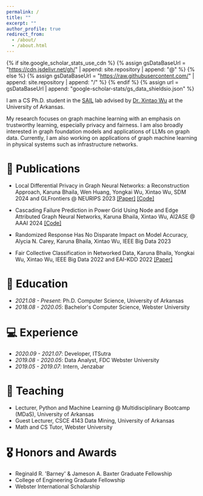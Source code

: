 ```yaml
---
permalink: /
title: ""
excerpt: ""
author_profile: true
redirect_from: 
  - /about/
  - /about.html
---
```


{% if site.google_scholar_stats_use_cdn %}
{% assign gsDataBaseUrl = "https://cdn.jsdelivr.net/gh/" | append: site.repository | append: "@" %}
{% else %}
{% assign gsDataBaseUrl = "https://raw.githubusercontent.com/" | append: site.repository | append: "/" %}
{% endif %}
{% assign url = gsDataBaseUrl | append: "google-scholar-stats/gs_data_shieldsio.json" %}

<span class='anchor' id='about-me'></span>

I am a CS Ph.D. student in the [SAIL](https://sail.uark.edu/) lab advised by [Dr. Xintao Wu](http://www.csce.uark.edu/~xintaowu/) at the University of Arkansas.

My research focuses on graph machine learning with an emphasis on trustworthy learning, especially privacy and fairness. 
I am also broadly interested in graph foundation models and applications of LLMs on graph data.
Currently, I am also working on applications of graph machine learning in physical systems such as infrastructure networks.

<!--# 🔥 News
- *2022.02*: &nbsp;🎉🎉 Lorem ipsum dolor sit amet, consectetur adipiscing elit. Vivamus ornare aliquet ipsum, ac tempus justo dapibus sit amet. 
- *2022.02*: &nbsp;🎉🎉 Lorem ipsum dolor sit amet, consectetur adipiscing elit. Vivamus ornare aliquet ipsum, ac tempus justo dapibus sit amet. 
-->

# 📝 Publications

- Local Differential Privacy in Graph Neural Networks: a Reconstruction Approach, Karuna Bhaila, Wen Huang, Yongkai Wu, Xintao Wu, SDM 2024 and GLFrontiers @ NEURIPS 2023 [[Paper]](https://arxiv.org/pdf/2309.08569.pdf) [[Code]](https://github.com/karuna-bhaila/RGNN)

- Cascading Failure Prediction in Power Grid Using Node and Edge Attributed Graph Neural Networks, Karuna Bhaila, Xintao Wu, AI2ASE @ AAAI 2024 [[Code]](https://github.com/karuna-bhaila/gnn-cascading-failure)

- Randomized Response Has No Disparate Impact on Model Accuracy, Alycia N. Carey, Karuna Bhaila, Xintao Wu, IEEE Big Data 2023 

- Fair Collective Classification in Networked Data, Karuna Bhaila, Yongkai Wu, Xintao Wu, IEEE Big Data 2022 and EAI-KDD 2022 [[Paper]](https://ieeexplore.ieee.org/stamp/stamp.jsp?arnumber=10020610)

# 📖 Education
- *2021.08 - Present*: Ph.D. Computer Science, University of Arkansas
- *2018.08 - 2020.05*: Bachelor's Computer Science, Webster University

# 💻 Experience
- *2020.09 - 2021.07*: Developer, ITSutra
- *2019.08 - 2020.05*: Data Analyst, FDC Webster University
- *2019.05 - 2019.07*: Intern, Jenzabar

# 💬 Teaching
- Lecturer, Python and Machine Learning @ Multidisciplinary Bootcamp (MDaS), University of Arkansas 
- Guest Lecturer, CSCE 4143 Data Mining, University of Arkansas
- Math and CS Tutor, Webster University

# 🎖 Honors and Awards
- Reginald R. 'Barney' & Jameson A. Baxter Graduate Fellowship
- College of Engineering Graduate Fellowship
- Webster International Scholarship